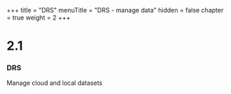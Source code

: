 +++
title = "DRS"
menuTitle = "DRS - manage data"
hidden = false
chapter = true
weight = 2
+++

# 2.1

### DRS

Manage cloud and local datasets
